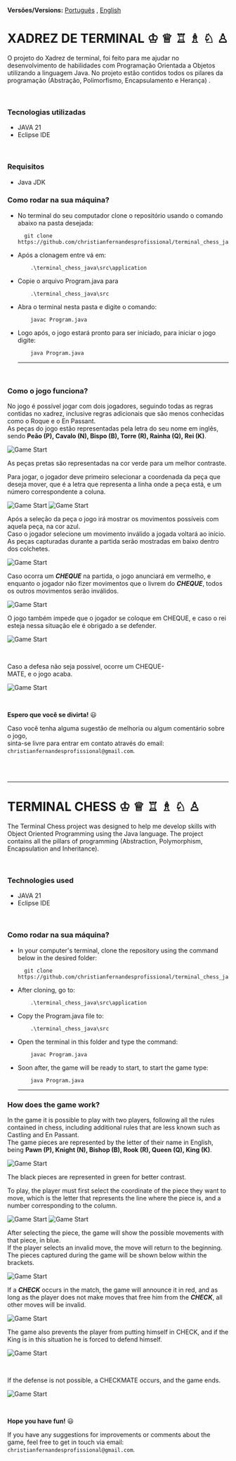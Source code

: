 
**Versões/Versions:** [Português](#portugues) , [English](#ingles) 

<div id="portugues">
  
# XADREZ DE TERMINAL &#9812; &#9813; &#9814; &#9815; &#9816; &#9817;

O projeto do Xadrez de terminal, foi feito para me ajudar no desenvolvimento de habilidades com Programação Orientada a Objetos utilizando a linguagem Java. 
No projeto estão contidos todos os pilares da programação (Abstração, Polimorfismo, Encapsulamento e Herança) . 

<br>

### Tecnologias utilizadas

- JAVA 21
- Eclipse IDE

<br>

### Requisitos

- Java JDK

### Como rodar na sua máquina?

- No terminal do seu computador clone o repositório usando o comando abaixo na pasta desejada:  

        git clone https://github.com/christianfernandesprofissional/terminal_chess_java.git

- Após a clonagem entre vá em:

          .\terminal_chess_java\src\application  

- Copie o arquivo Program.java para

          .\terminal_chess_java\src

- Abra o terminal nesta pasta e digite o comando:
  
          javac Program.java
  

- Logo após, o jogo estará pronto para ser iniciado, para iniciar o jogo digite:

          java Program.java

  ***

<br>

### Como o jogo funciona?

No jogo é possível jogar com dois jogadores, seguindo todas as regras contidas no xadrez, inclusive regras adicionais que são menos conhecidas como o Roque e o En Passant.   
As peças do jogo estão representadas pela letra do seu nome em inglês, sendo **Peão (P), Cavalo (N), Bispo (B), Torre (R), Rainha (Q), Rei (K)**.  


![Game Start](/assets/game-start.png "Tela inicial do jogo")

As peças pretas são representadas na cor verde para um melhor contraste.
<br>

Para jogar, o jogador deve primeiro selecionar a coordenada da peça que deseja mover, que é a letra que representa a linha onde a peça está, e um número correspondente a coluna.  

![Game Start](/assets/moving-pieces.png "Movendo as peças") ![Game Start](/assets/possible-capture.png "Possível captura")
<br>

Após a seleção da peça o jogo irá mostrar os movimentos possíveis com aquela peça, na cor azul.  
Caso o jogador selecione um movimento inválido a jogada voltará ao início.
As peças capturadas durante a partida serão mostradas em baixo dentro dos colchetes.  

![Game Start](/assets/captured-pieces.png "Peças capturadas")
<br>

Caso ocorra um ***CHEQUE*** na partida, o jogo anunciará em vermelho, e enquanto o jogador não fizer movimentos que o livrem do ***CHEQUE***, todos os outros movimentos serão inválidos.  

![Game Start](/assets/king-in-check.png "Rei em cheque") 
<br>

O jogo também impede que o jogador se coloque em CHEQUE, e caso o rei esteja nessa situação ele é obrigado a se defender.

![Game Start](/assets/king-defense.png "Defenda o rei")

<br>

Caso a defesa não seja possível, ocorre um CHEQUE-MATE, e o jogo acaba.

![Game Start](/assets/checkmate.png "CHEQUE-MATE")

<br>

**Espero que você se divirta!** :smiley:

Caso você tenha alguma sugestão de melhoria ou algum comentário sobre o jogo,  
sinta-se livre para entrar em contato através do email: ``christianfernandesprofissional@gmail.com``.

</div>

<br><br>

***

<div id="ingles">
  
# TERMINAL CHESS &#9812; &#9813; &#9814; &#9815; &#9816; &#9817;

The Terminal Chess project was designed to help me develop skills with Object Oriented Programming using the Java language. 
The project contains all the pillars of programming (Abstraction, Polymorphism, Encapsulation and Inheritance).

<br>

### Technologies used

- JAVA 21
- Eclipse IDE

<br>

### Como rodar na sua máquina?

- In your computer's terminal, clone the repository using the command below in the desired folder:  

        git clone https://github.com/christianfernandesprofissional/terminal_chess_java.git

- After cloning, go to:

          .\terminal_chess_java\src\application  

- Copy the Program.java file to:

          .\terminal_chess_java\src

- Open the terminal in this folder and type the command:
  
          javac Program.java
  

- Soon after, the game will be ready to start, to start the game type:

          java Program.java

  ***

### How does the game work?

In the game it is possible to play with two players, following all the rules contained in chess, including additional rules that are less known such as Castling and En Passant.   
The game pieces are represented by the letter of their name in English, being **Pawn (P), Knight (N), Bishop (B), Rook (R), Queen (Q), King (K)**.


![Game Start](/assets/game-start.png "Game home screen")

The black pieces are represented in green for better contrast.
<br>

To play, the player must first select the coordinate of the piece they want to move, which is the letter that represents the line where the piece is, and a number corresponding to the column. 

![Game Start](/assets/moving-pieces.png "Moving the pieces") ![Game Start](/assets/possible-capture.png "Possible capture")
<br>

After selecting the piece, the game will show the possible movements with that piece, in blue.  
If the player selects an invalid move, the move will return to the beginning.
The pieces captured during the game will be shown below within the brackets.

![Game Start](/assets/captured-pieces.png "Captured pieces")
<br>

If a ***CHECK*** occurs in the match, the game will announce it in red, and as long as the player does not make moves that free him from the ***CHECK***, all other moves will be invalid.

![Game Start](/assets/king-in-check.png "King in Check") 
<br>

The game also prevents the player from putting himself in CHECK, and if the King is in this situation he is forced to defend himself.

![Game Start](/assets/king-defense.png "Defend the King")

<br>

If the defense is not possible, a CHECKMATE occurs, and the game ends.

![Game Start](/assets/checkmate.png "CHECKMATE")

<br>

**Hope you have fun!** :smiley:

If you have any suggestions for improvements or comments about the game,
feel free to get in touch via email: ``christianfernandesprofissional@gmail.com``.

</div>

<br><br>

</div>



